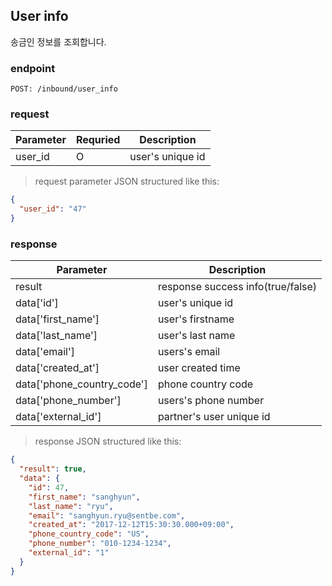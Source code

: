 ## User info

송금인 정보를 조회합니다.

### endpoint
<code>POST: /inbound/user_info</code>

### request

Parameter | Requried | Description
--------- | ------- | -----------
user_id |O| user's unique id

> request parameter JSON structured like this:

```json
{
  "user_id": "47"
}
```

### response
Parameter | Description
--------- | -----------
result | response success info(true/false)
data['id'] | user's unique id
data['first_name'] | user's firstname
data['last_name'] | user's last name
data['email'] | users's email
data['created_at'] | user created time
data['phone_country_code'] | phone country code
data['phone_number'] | users's phone number
data['external_id'] | partner's user unique id

> response JSON structured like this:

```json
{
  "result": true,
  "data": {
    "id": 47,
    "first_name": "sanghyun",
    "last_name": "ryu",
    "email": "sanghyun.ryu@sentbe.com",
    "created_at": "2017-12-12T15:30:30.000+09:00",
    "phone_country_code": "US",
    "phone_number": "010-1234-1234",
    "external_id": "1"
  }
}
```
